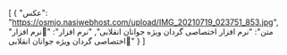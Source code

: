 [
  {
    "عکس": "https://osmjo.nasiwebhost.com/upload/IMG_20210719_023751_853.jpg",
    "متن": "نرم افزار اختصاصی گردان ویژه جوانان انقلابی",
    "نرم افزار": "🔰نرم افزار اختصاصی گردان ویژه جوانان انقلابی🔰"
  }
]

